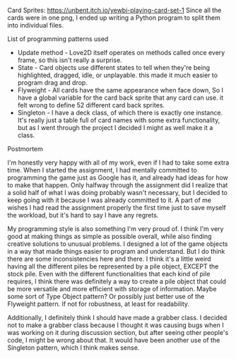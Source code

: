 Card Sprites: https://unbent.itch.io/yewbi-playing-card-set-1
Since all the cards were in one png, I ended up writing a Python program to split them into individual files.

List of programming patterns used
- Update method - Love2D itself operates on methods called once every frame, so this isn't really a surprise.
- State - Card objects use different states to tell when they're being highlighted, dragged, idle, or unplayable. this made it much easier to program drag and drop.
- Flyweight - All cards have the same appearance when face down, So I have a global variable for the card back sprite that any card can use. it felt wrong to define 52 different card back sprites.
- Singleton - I have a deck class, of which there is exactly one instance. It's really just a table full of card names with some extra functionality, but as I went through the project I decided I might as well make it a class.

Postmortem 

I'm honestly very happy with all of my work, even if I had to take some extra time. When I started the assignment, I had mentally committed to programming the game just as Google has it, and already had ideas for how to make that happen. Only halfway through the assignment did I realize that a solid half of what I was doing probably wasn't necessary, but I decided to keep going with it because I was already committed to it. A part of me wishes I had read the assignment properly the first time just to save myself the workload, but it's hard to say I have any regrets.

My programming style is also something I'm very proud of. I think I'm very good at making things as simple as possible overall, while also finding creative solutions to unusual problems. I designed a lot of the game objects in a way that made things easier to program and understand. But I do think there are some inconsistencies here and there. I think it's a little weird having all the different piles be represented by a pile object, EXCEPT the stock pile. Even with the different functionalities that each kind of pile requires, I think there was definitely a way to create a pile object that could be more versatile and more efficient with storage of information. Maybe some sort of Type Object pattern? Or possibly just better use of the Flyweight pattern. If not for robustness, at least for readability.

Additionally, I definitely think I should have made a grabber class. I decided not to make a grabber class because I  thought it was causing bugs when I was working on it during discussion section, but after seeing other people's code, I might be wrong about that. It would have been another use of the Singleton pattern, which I think makes sense.